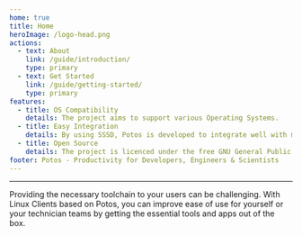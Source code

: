 ```yaml
---
home: true
title: Home
heroImage: /logo-head.png
actions:
  - text: About
    link: /guide/introduction/
    type: primary
  - text: Get Started
    link: /guide/getting-started/
    type: primary
features:
  - title: OS Compatibility
    details: The project aims to support various Operating Systems.
  - title: Easy Integration
    details: By using SSSD, Potos is developed to integrate well with most Enterprise environments.
  - title: Open Source
    details: The project is licenced under the free GNU General Public License 3.
footer: Potos - Productivity for Developers, Engineers & Scientists
---
```


<hr>

Providing the necessary toolchain to your users can be challenging. With Linux Clients based on Potos, you can improve ease of use for yourself or your technician teams by getting the essential tools and apps out of the box.
